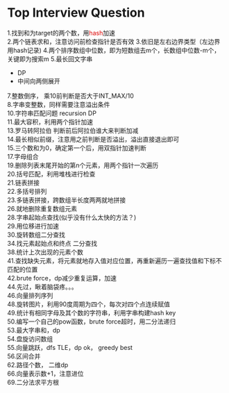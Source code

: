 # Top Interview Question
1.找到和为target的两个数，用<font color="#dd0000">hash</font>加速   
2.两个链表求和，注意访问前检查指针是否有效
3.依旧是左右边界类型（左边界用hash记录)
4.两个排序数组中位数，即为短数组去m个，长数组中位数-m个，关键即为搜索m
5.最长回文字串
  + DP
  + 中间向两侧展开  

7.整数倒序， 乘10前判断是否大于INT_MAX/10   
8.字串变整数，同样需要注意溢出条件   
10.字符串匹配问题 recursion DP  
11.最大容积，利用两个指针加速  
13.罗马转阿拉伯 判断前后阿拉伯谁大来判断加减  
14.最长相似前缀，注意用之前判断是否溢出，溢出直接退出即可  
15.三个数和为0，确定第一个后，用双指针加速判断  
17.字母组合   
19.删除列表末尾开始的第n个元素，用两个指针一次遍历   
20.括号匹配，利用堆栈进行检查   
21.链表拼接   
22.多括号排列   
23.多链表拼接，跨数组半长度两两就地拼接   
26.就地删除重复数组元素   
28.字串起始点查找(似乎没有什么太快的方法？)      
29.用位移进行加速   
30.旋转数组二分查找   
34.找元素起始点和终点 二分查找   
38.统计上次出现的元素个数   
41.查找缺失元素，将元素就地存入值对应位置，再重新遍历一遍查找值和下标不匹配的位置      
42.brute force，dp减少重复运算，加速   
44.先过，瞅着脑袋疼。。。   
46.向量排列序列   
48.旋转图片，利用90度周期为四个，每次对四个点连续赋值   
49.统计有相同字母及其个数的字符串，利用字串构建hash key   
50.编写一个自己的pow函数，brute force超时，用二分法递归   
53.最大字串和，dp   
54.盘旋访问数组      
55.向量跳跃，dfs TLE，dp ok， greedy best   
56.区间合并   
62.路径个数， 二维dp   
66.向量表示数+1，注意进位   
69.二分法求平方根   
